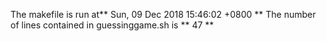 The makefile is run at**
Sun, 09 Dec 2018 15:46:02 +0800
**
The number of lines contained in guessinggame.sh is **
47
**
